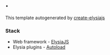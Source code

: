 # .

This template autogenerated by [create-elysiajs](https://github.com/kravetsone/create-elysiajs)

### Stack
- Web framework - [ElysiaJS](https://elysiajs.com/)
- Elysia plugins - [Autoload](https://github.com/kravetsone/elysia-autoload)